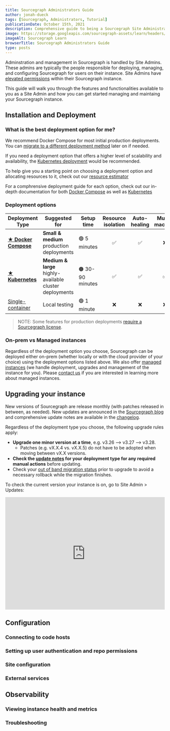 ```yaml
---
title: Sourcegraph Administrators Guide
author: jonah-dueck
tags: [Sourcegraph, Administrators, Tutorial]
publicationDate: October 15th, 2021
description: Comprehensive guide to being a Sourcegraph Site Administrator
image: https://storage.googleapis.com/sourcegraph-assets/learn/headers/sourcegraph-learn-09.png
imageAlt: Sourcegraph Learn
browserTitle: Sourcegraph Administrators Guide
type: posts
---
```

Adminstration and management in Sourcegraph is handled by Site Admins. These admins are typically the people responsible for deploying, managing, and configuring Sourcegraph for users on their instance. Site Admins have [elevated permissions](https://docs.sourcegraph.com/admin/privileges) within their Sourcegraph instance. 

This guide will walk you through the features and functionalities available to you as a Site Admin and how you can get started managing and maintaing your Sourcegraph instance. 

## Installation and Deployment


### What is the best deployment option for me?
We recommend Docker Compose for most initial production deployments. You can [migrate to a different deployment method](https://docs.sourcegraph.com/admin/updates#migrating-to-a-new-deployment-type) later on if needed.

If you need a deployment option that offers a higher level of scalability and availability, the [Kubernetes deployment](https://docs.sourcegraph.com/admin/install/kubernetes) would be recommended. 

To help give you a starting point on choosing a deployment option and allocating resources to it, check out our [resource estimator](https://docs.sourcegraph.com/admin/install/resource_estimator)

For a comphrensive deployment guide for each option, check out our in-depth documentation for both [Docker Compose](https://docs.sourcegraph.com/admin/install/docker-compose) as well as [Kubernetes](https://docs.sourcegraph.com/admin/install/kubernetes)

### Deployment options 
| Deployment Type                                             | Suggested for                                           | Setup time        | Resource isolation | Auto-healing | Multi-machine |
| ----------------------------------------------------------- | ------------------------------------------------------- | ----------------- | :----------------: | :----------: | :-----------: |
| [**★ Docker Compose**](https://docs.sourcegraph.com/admin/install/docker-compose) | **Small & medium** production deployments               | 🟢 5 minutes     |         ✅         |      ✅      |      ❌       |
| [**★ Kubernetes**](https://docs.sourcegraph.com/admin/install/kubernetes)         | **Medium & large** highly-available cluster deployments | 🟠 30-90 minutes |         ✅         |      ✅      |      ✅       |
| [Single-container](https://docs.sourcegraph.com/admin/install/docker)              | Local testing                                           | 🟢 1 minute      |         ❌         |      ❌      |      ❌       |

> NOTE: Some features for production deployments [require a Sourcegraph license](https://about.sourcegraph.com/pricing/).

### On-prem vs Managed instances
Regardless of the deployment option you choose, Sourcegraph can be deployed either on-prem (whether locally or with the cloud provider of your choice) using the deployment options listed above. We also offer [managed instances](https://docs.sourcegraph.com/admin/install/managed) (we handle deployment, upgrades and management of the instance for you). Please [contact us](https://about.sourcegraph.com/contact/sales) if you are interested in learning more about managed instances. 


## Upgrading your instance 
New versions of Sourcegraph are release monthly (with patches released in between, as needed). New updates are announced in the [Sourcegraph blog](https://about.sourcegraph.com/blog) and comprehensive update notes are available in the [changelog](https://docs.sourcegraph.com/CHANGELOG). 

Regardless of the deployment type you choose, the following upgrade rules apply: 
- **Upgrade one minor version at a time**, e.g. v3.26 –> v3.27 –> v3.28.
    - Patches (e.g. vX.X.4 vs. vX.X.5) do not have to be adopted when moving between vX.X versions.
- **Check the [update notes](https://docs.sourcegraph.com/admin/updates#update-notes) for your deployment type for any required manual actions** before updating.
- Check your [out of band migration status](https://docs.sourcegraph.com/admin/migration) prior to upgrade to avoid a necessary rollback while the migration finishes.

To check the current version your instance is on, go to Site Admin > Updates: 
<div style="position: relative; padding-bottom: 70.22106631989598%; height: 0;"><iframe src="https://www.loom.com/embed/590a569c2fb54dd1a6a78096db75205f?hide_owner=true&hide_title=true&hideEmbedTopBar=true&autoplay=1" frameborder="0" webkitallowfullscreen mozallowfullscreen allowfullscreen style="position: absolute; top: 0; left: 0; width: 100%; height: 100%;"></iframe></div>

## Configuration

### Connecting to code hosts

### Setting up user authentication and repo permissions

### Site configuration 

### External services 

## Observability 

### Viewing instance health and metrics

### Troubleshooting
